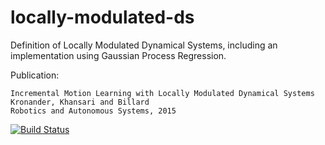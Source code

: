 # locally-modulated-ds

Definition of Locally Modulated Dynamical Systems, including an implementation 
using Gaussian Process Regression.

Publication: 

    Incremental Motion Learning with Locally Modulated Dynamical Systems
    Kronander, Khansari and Billard
    Robotics and Autonomous Systems, 2015

[![Build Status](https://magnum.travis-ci.com/epfl-lasa/locally-modulated-ds.svg?token=BqUQb763tsVV4QyzLgBy&branch=master)](https://magnum.travis-ci.com/epfl-lasa/locally-modulated-ds)
